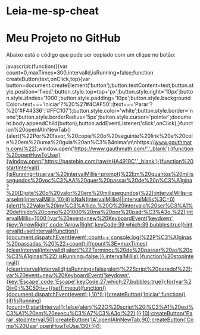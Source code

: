 # Leia-me-sp-cheat

<!DOCTYPE html>
<html lang="pt-br">
<head>
    <meta charset="UTF-8">
    <meta name="viewport" content="width=device-width, initial-scale=1.0">
    <title>Botão de Copiar no GitHub Pages</title>
</head>
<body>
    <h1>Meu Projeto no GitHub</h1>
    <p>Abaixo está o código que pode ser copiado com um clique no botão:</p>
    
javascript:(function(){var count=0,maxTimes=300,intervalId,isRunning=false;function createButton(text,onClick,top){var button=document.createElement('button');button.textContent=text;button.style.position='fixed';button.style.top=top+'px';button.style.right='10px';button.style.zIndex='1000';button.style.padding='10px';button.style.backgroundColor=text==='Iniciar'?%20%27#4CAF50':(text==='Parar'?%20'#F44336':'#FFC107');button.style.color='white';button.style.border='none';button.style.borderRadius='5px';button.style.cursor='pointer';document.body.appendChild(button);button.addEventListener('click',onClick);}function%20openIAInNewTab(){alert(%22Por%20favor,%20copie%20o%20seguinte%20link%20e%20cole%20em%20uma%20guia%20an%C3%B4nima:\n\nhttps://www.gauthmath.com/%22);window.open('https://www.gauthmath.com/','_blank');}function%20openHowToUse(){window.open('https://pastebin.com/raw/nHA4919C','_blank');}function%20startInterval(){isRunning=true;var%20intervalMillis=prompt(%22Em%20quantos%20milissegundos%20voc%C3%AA%20quer%20passar%20de%20p%C3%A1gina?%20(Digite%20o%20valor%20em%20milissegundos)%22);intervalMillis=parseInt(intervalMillis,10);if(isNaN(intervalMillis)||intervalMillis%3C=0){alert(%22Valor%20inv%C3%A1lido.%20O%20intervalo%20ser%C3%A1%20definido%20como%201000%20ms%20por%20padr%C3%A3o.%22);intervalMillis=1000;}var%20event=new%20KeyboardEvent('keydown',{key:'ArrowRight',code:'ArrowRight',keyCode:39,which:39,bubbles:true});intervalId=setInterval(function(){document.dispatchEvent(event);count++;console.log(%22P%C3%A1ginas%20passadas:%20%22+count);if(count%3E=maxTimes){clearInterval(intervalId);alert(%22Terminou%20de%20passar%20as%20p%C3%A1ginas!%22);isRunning=false;}},intervalMillis);}function%20stopInterval(){clearInterval(intervalId);isRunning=false;alert(%22Script%20parado!%22);var%20event=new%20KeyboardEvent('keydown',{key:'Escape',code:'Escape',keyCode:27,which:27,bubbles:true});for(var%20i=0;i%3C50;i++){setTimeout(function(){document.dispatchEvent(event);},10*i);}}createButton('Iniciar',function(){if(!isRunning){count=0;startInterval();}else{alert(%22O%20script%20j%C3%A1%20est%C3%A1%20em%20execu%C3%A7%C3%A3o!%22);}},10);createButton('Parar',stopInterval,50);createButton('IA',openIAInNewTab,90);createButton('Como%20Usar',openHowToUse,130);})();
</body>
</html>
